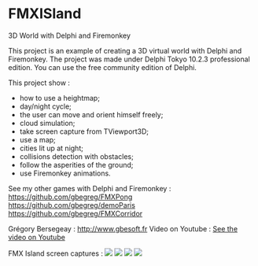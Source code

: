 # FMXISland
3D World with Delphi and Firemonkey

This project is an example of creating a 3D virtual world with Delphi and Firemonkey.
The project was made under Delphi Tokyo 10.2.3 professional edition. You can use the free community edition of Delphi.

This project show :
 - how to use a heightmap;
 - day/night cycle;
 - the user can move and orient himself freely;
 - cloud simulation;
 - take screen capture from TViewport3D;
 - use a map;
 - cities lit up at night;
 - collisions detection with obstacles;
 - follow the asperities of the ground;
 - use Firemonkey animations.

See my other games with Delphi and Firemonkey :<br>
https://github.com/gbegreg/FMXPong<br>
https://github.com/gbegreg/demoParis
https://github.com/gbegreg/FMXCorridor

Grégory Bersegeay : http://www.gbesoft.fr
Video on Youtube :
<a href="https://youtu.be/UijFnnkVljQ">See the video on Youtube</a>

FMX Island screen captures :
<img src="https://github.com/gbegreg/FMXISland/blob/master/capture1.png">
<img src="https://github.com/gbegreg/FMXISland/blob/master/capture2.png">
<img src="https://github.com/gbegreg/FMXISland/blob/master/capture3.png">
<img src="https://github.com/gbegreg/FMXISland/blob/master/capture4.png">
